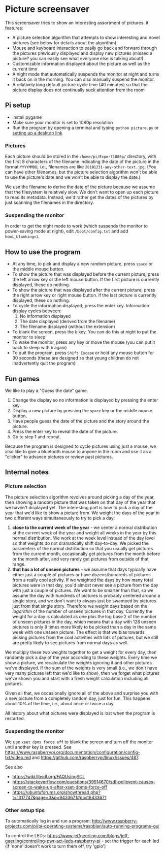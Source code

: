 # Picture screensaver

This screensaver tries to show an interesting assortment of pictures. It features:

- A picture selection algorithm that attempts to show interesting and novel pictures (see below for details about the algorithm)
- Mouse and keyboard interaction to easily go back and forward through the pictures previously displayed and display new pictures (missed a picture? you can easily see what everyone else is talking about!).
- Customizable information displayed about the picture as well as the current time
- A night mode that automatically suspends the monitor at night and turns it back on in the morning. You can also manually suspend the monitor.
- A relatively long default picture cycle time (40 minutes) so that the picture display does not continually suck attention from the room


## Pi setup


- install pygame
- Make sure your monitor is set to 1080p resolution
- Run the program by opening a terminal and typing `python picture.py` or [setting up a desktop link](https://www.raspberrypi.org/forums/viewtopic.php?t=248380).

### Pictures

Each picture should be stored in the `/home/pi/Export1080p/` directory, with the first 8 characters of the filename indicating the date of the picture in the format `YYYYMMDD`, i.e., filenames are like `20181231-any-other-text.jpg`. (You can have other filenames, but the picture selection algorithm won't be able to use the picture's date and we won't be able to display the date.)

We use the filename to derive the date of the picture because we assume that the filesystem is relatively slow. We don't want to open up each picture to read its metadata. Instead, we'd rather get the dates of the pictures by just scanning the filenames in the directory.

### Suspending the monitor

In order to get the night mode to work (which suspends the monitor to power-saving mode at night), edit `/boot/config.txt` and add `hdmi_blanking=1`. 



## How to use the program

- At any time, to pick and display a new random picture, press `space` or the middle mouse button.
- To show the picture that was displayed before the current picture, press the left arrow key or the left mouse button. If the first picture is currently displayed, these do nothing.
- To show the picture that was displayed after the current picture, press the right arrow key or right mouse button. If the last picture is currently displayed, these do nothing.
- To cycle the information displayed, press the enter key. Information display cycles between:
  1. No information displayed
  2. The date displayed (derived from the filename)
  3. The filename displayed (without the extension)
- To blank the screen, press the `b` key. You can do this at night to put the monitor to sleep
- To wake the monitor, press any key or move the mouse (you can put it back to sleep with `b` again)
- To quit the program, press `Shift Escape` or hold any mouse button for 30 seconds (these are designed so that young children do not inadvertently quit the program)

## Fun games

We like to play a "Guess the date" game. 

1. Change the display so no information is displayed by pressing the enter key.
2. Display a new picture by pressing the `space` key or the middle mouse button.
3. Have people guess the date of the picture and the story around the picture.
4. Press the enter key to reveal the date of the picture.
5. Go to step 1 and repeat.

Because the program is designed to cycle pictures using just a mouse, we also like to give a bluetooth mouse to anyone in the room and use it as a "clicker" to advance pictures or review past pictures.

## Internal notes

### Picture selection

The picture selection algorithm revolves around picking a day of the year, then showing a random picture that was taken on that day of the year that we haven't displayed yet. The interesting part is how to pick a day of the year that we'd like to show a picture from. We weight the days of the year in two different ways simultaneously to try to pick a day:

1. **close to the current week of the year** - we center a normal distribution at the current week of the year and weight all weeks in the year by this normal distribution. We work at the week level instead of the day level so that weights do not dramatically shift day-to-day. We picked the parameters of the normal distribution so that you usually get pictures from the current month, occasionally get pictures from the month before or the month after, and very rarely get pictures from outside of that range.
2. **that has a lot of unseen pictures** - we assume that days typically have either just a couple of pictures or have dozens/hundreds of pictures from a really cool activity. If we weighted the days by how many total pictures were in that day, you'd almost never see a picture from the day with just a couple of pictures. We want to be smarter than that, so we assume the day with hundreds of pictures is probably centered around a single story, and we don't want to always just be swamped by pictures just from that single story. Therefore we weight days based on the *logarithm* of the number of unseen pictures in that day. Currently the weight for a day is calculated as one plus the log base 2 of the number of unseen pictures in the day, which means that a day with 128 unseen pictures is only 8 times more likely to be picked than a day in the same week with one unseen picture. The effect is that we bias towards picking pictures from the cool activities with lots of pictures, but we still are pretty likely to see pictures from normal days as well.

We multiply these two weights together to get a weight for every day, then randomly pick a day of the year according to these weights. Every time we show a picture, we recalculate the weights ignoring it and other pictures we've displayed. If the sum of the weights is very small (i.e., we don't have very many pictures left that we'd like to show), then we forget what pictures we've shown you and start with a fresh weight calculation including all pictures.

Given all that, we occasionally ignore all of the above and surprise you with a new picture from a completely random day, just for fun. This happens about 10% of the time, i.e., about once or twice a day.

All history about what pictures were displayed is lost when the program is restarted.

### Suspending the monitor

We use `xset dpms force off` to blank the screen and turn off the monitor until another key is pressed. See https://www.raspberrypi.org/documentation/configuration/config-txt/video.md and https://github.com/raspberrypi/linux/issues/487.

See also
- https://wiki.libsdl.org/FAQUsingSDL
- https://stackoverflow.com/questions/39914670/sdl-pollevent-causes-screen-to-wake-up-after-xset-dpms-force-off
- https://ubuntuforums.org/showthread.php?t=1317747&page=3&p=9433671#post9433671


### Other setup tips

To automatically log in and run a program: http://www.raspberry-projects.com/pi/pi-operating-systems/raspbian/auto-running-programs-gui

To control the LEDs: https://www.jeffgeerling.com/blogs/jeff-geerling/controlling-pwr-act-leds-raspberry-pi - set the trigger for each led (if 'none' doesn't work to turn them off, try 'gpio')

